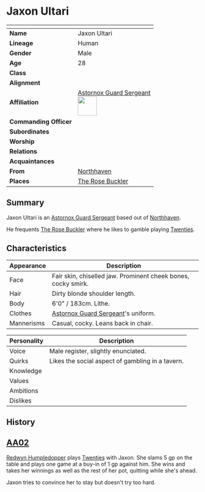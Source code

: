 # Jaxon Ultari

| []() | |
| --- | --- |
| **Name** | Jaxon Ultari |
| **Lineage** | Human |
| **Gender** | Male |
| **Age** | 28 |
| **Class** | |
| **Alignment** | |
| **Affiliation** | [Astornox Guard Sergeant](../organisations/government/astornox/ranks/astornox-guard-sergeant.md)<br><img src="../../images/ranks/astornox-3-guard-sergeant.png" height="50" /> |
| **Commanding Officer** | |
| **Subordinates** | |
| **Worship** | |
| **Relations** | |
| **Acquaintances** | |
| **From** | [Northhaven](../places/cities/northhaven.md) |
| **Places** | [The Rose Buckler](../places/buildings/inns-taverns/the-rose-buckler.md) |

## Summary

Jaxon Ultari is an [Astornox Guard Sergeant](../organisations/government/astornox/ranks/astornox-guard-sergeant.md) based out of [Northhaven](../places/cities/northhaven.md).

He frequents [The Rose Buckler](../places/buildings/inns-taverns/the-rose-buckler.md) where he likes to gamble playing [Twenties](../mechanics/roleplay/games/twenties.md).

## Characteristics

| Appearance | Description |
| --- | --- |
| Face | Fair skin, chiselled jaw. Prominent cheek bones, cocky smirk. |
| Hair | Dirty blonde shoulder length. |
| Body | 6'0" / 183cm. Lithe. |
| Clothes | [Astornox Guard Sergeant](../organisations/government/astornox/ranks/astornox-guard-sergeant.md)'s uniform. |
| Mannerisms | Casual, cocky. Leans back in chair. |

| Personality | Description |
| --- | --- |
| Voice | Male register, slightly enunciated. |
| Quirks | Likes the social aspect of gambling in a tavern. |
| Knowledge | |
| Values | |
| Ambitions | |
| Dislikes | |

## History

## [AA02](../sessions/AA02.md)

[Redwyn Humpledopper](redwyn-humpledopper.md) plays [Twenties](../mechanics/roleplay/games/twenties.md) with Jaxon. She slams 5 gp on the table and plays one game at a buy-in of 1 gp against him. She wins and takes her winnings as well as the rest of her pot, quitting while she's ahead.

Jaxon tries to convince her to stay but doesn't try too hard.
